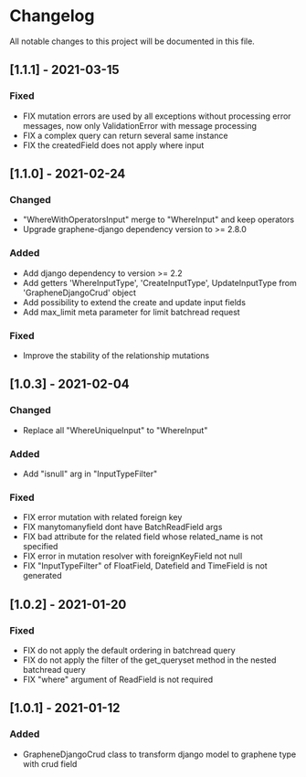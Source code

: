 # Changelog

All notable changes to this project will be documented in this file.

## [1.1.1] - 2021-03-15

### Fixed

- FIX mutation errors are used by all exceptions without processing error messages, now only ValidationError with message processing
- FIX a complex query can return several same instance
- FIX the createdField does not apply where input

## [1.1.0] - 2021-02-24

### Changed

- "WhereWithOperatorsInput" merge to "WhereInput" and keep operators
- Upgrade graphene-django dependency version to >= 2.8.0

### Added

- Add django dependency to version >= 2.2
- Add getters 'WhereInputType', 'CreateInputType', UpdateInputType from 'GrapheneDjangoCrud' object
- Add possibility to extend the create and update input fields
- Add max_limit meta parameter for limit batchread request

### Fixed

- Improve the stability of the relationship mutations

## [1.0.3] - 2021-02-04

### Changed

- Replace all "WhereUniqueInput" to "WhereInput"

### Added

- Add "isnull" arg in "InputTypeFilter"

### Fixed

- FIX error mutation with related foreign key
- FIX manytomanyfield dont have BatchReadField args
- FIX bad attribute for the related field whose related_name is not specified
- FIX error in mutation resolver with foreignKeyField not null
- FIX "InputTypeFilter" of FloatField, Datefield and TimeField is not generated

## [1.0.2] - 2021-01-20

### Fixed

- FIX do not apply the default ordering in batchread query
- FIX do not apply the filter of the get_queryset method in the nested batchread query
- FIX "where" argument of ReadField is not required

## [1.0.1] - 2021-01-12

### Added
- GrapheneDjangoCrud class to transform django model to graphene type with crud field
